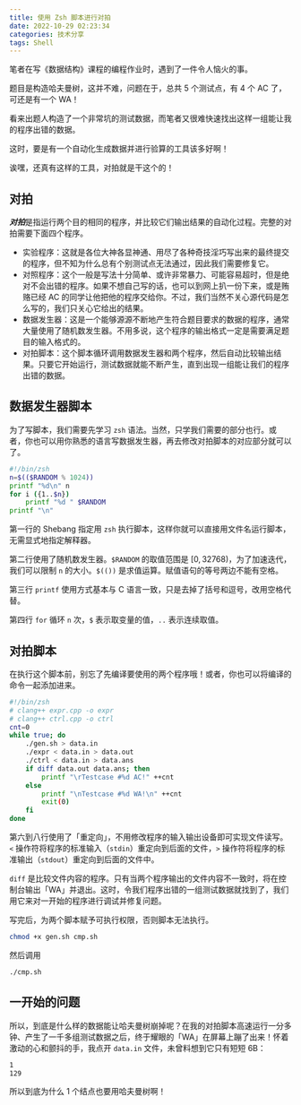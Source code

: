 ```yaml
---
title: 使用 Zsh 脚本进行对拍
date: 2022-10-29 02:23:34
categories: 技术分享
tags: Shell
---
```


笔者在写《数据结构》课程的编程作业时，遇到了一件令人恼火的事。

题目是构造哈夫曼树，这并不难，问题在于，总共 5 个测试点，有 4 个 AC 了，可还是有一个 WA！

看来出题人构造了一个非常坑的测试数据，而笔者又很难快速找出这样一组能让我的程序出错的数据。

这时，要是有一个自动化生成数据并进行验算的工具该多好啊！

诶嘿，还真有这样的工具，对拍就是干这个的！

## 对拍

***对拍***是指运行两个目的相同的程序，并比较它们输出结果的自动化过程。完整的对拍需要下面四个程序。

- 实验程序：这就是各位大神各显神通、用尽了各种奇技淫巧写出来的最终提交的程序，但不知为什么总有个别测试点无法通过，因此我们需要修复它。
- 对照程序：这个一般是写法十分简单、或许非常暴力、可能容易超时，但是绝对不会出错的程序。如果不想自己写的话，也可以到网上扒一份下来，或是贿赂已经 AC 的同学让他把他的程序交给你。不过，我们当然不关心源代码是怎么写的，我们只关心它给出的结果。
- 数据发生器：这是一个能够源源不断地产生符合题目要求的数据的程序，通常大量使用了随机数发生器。不用多说，这个程序的输出格式一定是需要满足题目的输入格式的。
- 对拍脚本：这个脚本循环调用数据发生器和两个程序，然后自动比较输出结果。只要它开始运行，测试数据就能不断产生，直到出现一组能让我们的程序出错的数据。

## 数据发生器脚本

为了写脚本，我们需要先学习 `zsh` 语法。当然，只学我们需要的部分也行。或者，你也可以用你熟悉的语言写数据发生器，再去修改对拍脚本的对应部分就可以了。

```sh
#!/bin/zsh
n=$(($RANDOM % 1024))
printf "%d\n" n
for i ({1..$n})
	printf "%d " $RANDOM
printf "\n"
```

第一行的 Shebang 指定用 `zsh` 执行脚本，这样你就可以直接用文件名运行脚本，无需显式地指定解释器。

第二行使用了随机数发生器。`$RANDOM` 的取值范围是 $[0,32768)$，为了加速迭代，我们可以限制 `n` 的大小。`$(())` 是求值运算。赋值语句的等号两边不能有空格。

第三行 `printf` 使用方式基本与 C 语言一致，只是去掉了括号和逗号，改用空格代替。

第四行 `for` 循环 `n` 次，`$` 表示取变量的值，`..` 表示连续取值。

## 对拍脚本

在执行这个脚本前，别忘了先编译要使用的两个程序哦！或者，你也可以将编译的命令一起添加进来。

```sh
#!/bin/zsh
# clang++ expr.cpp -o expr
# clang++ ctrl.cpp -o ctrl
cnt=0
while true; do
	./gen.sh > data.in
	./expr < data.in > data.out
	./ctrl < data.in > data.ans
	if diff data.out data.ans; then
		printf "\rTestcase #%d AC!" ++cnt
	else
		printf "\nTestcase #%d WA!\n" ++cnt
		exit(0)
	fi
done
```

第六到八行使用了「重定向」，不用修改程序的输入输出设备即可实现文件读写。`<` 操作符将程序的标准输入（`stdin`）重定向到后面的文件，`>` 操作符将程序的标准输出（`stdout`）重定向到后面的文件中。

`diff` 是比较文件内容的程序。只有当两个程序输出的文件内容不一致时，将在控制台输出「WA」并退出。这时，令我们程序出错的一组测试数据就找到了，我们用它来对一开始的程序进行调试并修复问题。

写完后，为两个脚本赋予可执行权限，否则脚本无法执行。
```sh
chmod +x gen.sh cmp.sh
```
然后调用
```sh
./cmp.sh
```

## 一开始的问题

所以，到底是什么样的数据能让哈夫曼树崩掉呢？在我的对拍脚本高速运行一分多钟、产生了一千多组测试数据之后，终于耀眼的「WA」在屏幕上蹦了出来！怀着激动的心和颤抖的手，我点开 `data.in` 文件，未曾料想到它只有短短 6B：
```txt
1
129
```
所以到底为什么 1 个结点也要用哈夫曼树啊！